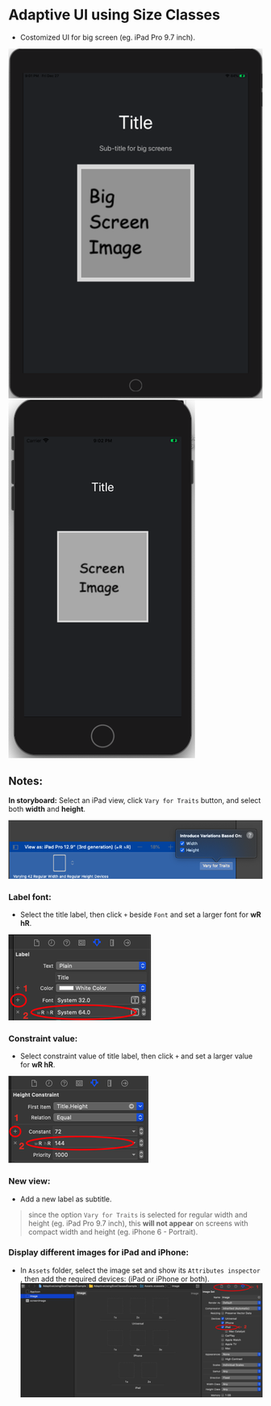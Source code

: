 # Adaptive UI using Size Classes

* Costomized UI for big screen (eg. iPad Pro 9.7 inch).

![iPad](images/screenshots/2.png) ![iPhone](images/screenshots/3.png)


## Notes:


**In storyboard:** Select an iPad view, click `Vary for Traits` button, and select both **width** and **height**. 

![Vary for Traits](images/screenshots/4.png)


### Label font:

* Select the title label, then click `+` beside `Font` and set a larger font for **wR hR**.

![Font size](images/screenshots/6.png)

			
### Constraint value:

* Select constraint value of title label, then click `+` and set a larger value for **wR hR**.

![Constraint value](images/screenshots/5.png)

		
### New view:

* Add a new label as subtitle.

> since the option `Vary for Traits` is selected for regular width and height (eg. iPad Pro 9.7 inch),
> this **will not appear** on screens with compact width and height (eg. iPhone 6 - Portrait).
	
### Display different images for iPad and iPhone:

* In `Assets` folder, select the image set and show its  `Attributes inspector` , then add the required devices: (iPad or iPhone or both).
![Custome image for iPad](images/screenshots/1.png)
